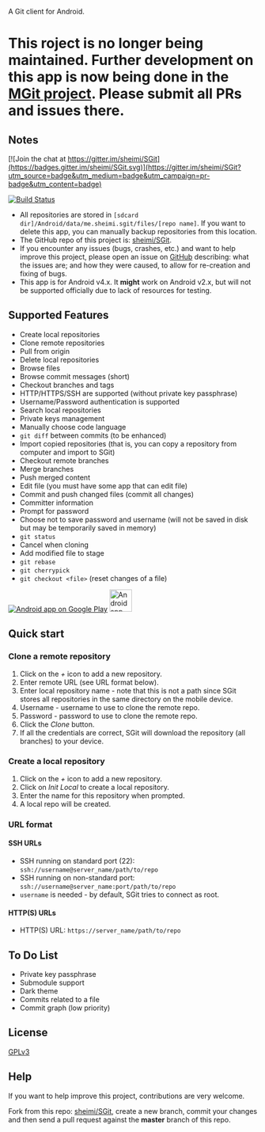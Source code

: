 A Git client for Android.

# This roject is no longer being maintained. Further development on this app is now being done in the [MGit project](https://github.com/maks/MGit). Please submit all PRs and issues there.


## Notes

[![Join the chat at https://gitter.im/sheimi/SGit](https://badges.gitter.im/sheimi/SGit.svg)](https://gitter.im/sheimi/SGit?utm_source=badge&utm_medium=badge&utm_campaign=pr-badge&utm_content=badge)

[![Build Status](https://travis-ci.org/sheimi/SGit.svg?branch=master)](https://travis-ci.org/sheimi/SGit)

 * All repositories are stored in `[sdcard dir]/Android/data/me.sheimi.sgit/files/[repo name]`. If you want to delete this app, you can manually backup repositories from this location.
 * The GitHub repo of this project is: [sheimi/SGit](https://github.com/sheimi/SGit).
 * If you encounter any issues (bugs, crashes, etc.) and want to help improve this project, please open an issue on [GitHub](https://github.com/sheimi/SGit/issues/new) describing: what the issues are; and how they were caused, to allow for re-creation and fixing of bugs.
 * This app is for Android v4.x. It **might** work on Android v2.x, but will not be supported officially due to lack of resources for testing.

## Supported Features

* Create local repositories
* Clone remote repositories
* Pull from origin
* Delete local repositories
* Browse files
* Browse commit messages (short)
* Checkout branches and tags
* HTTP/HTTPS/SSH are supported (without private key passphrase)
* Username/Password authentication is supported
* Search local repositories
* Private keys management
* Manually choose code language
* `git diff` between commits (to be enhanced)
* Import copied repositories (that is, you can copy a repository from computer and import to SGit)
* Checkout remote branches
* Merge branches
* Push merged content
* Edit file (you must have some app that can edit file)
* Commit and push changed files (commit all changes)
* Committer information
* Prompt for password
* Choose not to save password and username (will not be saved in disk but may be temporarily saved in memory)
* `git status`
* Cancel when cloning
* Add modified file to stage
* `git rebase`
* `git cherrypick`
* `git checkout <file>` (reset changes of a file)

<a href="https://play.google.com/store/apps/details?id=me.sheimi.sgit"><img alt="Android app on Google Play" src="https://developer.android.com/images/brand/en_app_rgb_wo_45.png" /></a>
<a href="https://f-droid.org/repository/browse/?fdfilter=sgit&fdid=me.sheimi.sgit"><img alt="Android app on F-Droid" src="https://fsfe.org/campaigns/android/f-droid.png" width="45" /></a>

## Quick start

### Clone a remote repository

1. Click on the *+* icon to add a new repository.
2. Enter remote URL (see URL format below).
3. Enter local repository name - note that this is not a path since SGit stores all repositories in the same directory on the mobile device.
4. Username - username to use to clone the remote repo.
5. Password - password to use to clone the remote repo.
6. Click the *Clone* button.
7. If all the credentials are correct, SGit will download the repository (all branches) to your device.

### Create a local repository
1. Click on the *+* icon to add a new repository.
2. Click on *Init Local* to create a local repository.
3. Enter the name for this repository when prompted.
4. A local repo will be created.

### URL format

#### SSH URLs

 * SSH running on standard port (22): `ssh://username@server_name/path/to/repo`
* SSH running on non-standard port: `ssh://username@server_name:port/path/to/repo`
* `username` is needed - by default, SGit tries to connect as root.

#### HTTP(S) URLs

* HTTP(S) URL: `https://server_name/path/to/repo`

## To Do List

 * Private key passphrase
 * Submodule support
 * Dark theme
 * Commits related to a file
 * Commit graph (low priority)

## License

[GPLv3](./LICENSE)

## Help

If you want to help improve this project, contributions are very welcome.

Fork from this repo: [sheimi/SGit](https://github.com/sheimi/SGit), create a new branch, commit your changes and then send a pull request against the **master** branch of this repo.
